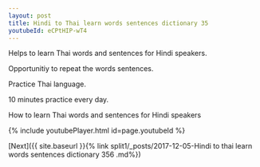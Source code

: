 ```yaml
---
layout: post
title: Hindi to Thai learn words sentences dictionary 35 
youtubeId: eCPtHIP-wT4
---
```

 
 
Helps to learn Thai words and sentences for Hindi speakers.

Opportunitiy to repeat the words sentences. 

Practice Thai language. 
 
10 minutes practice every day. 
 
How to learn Thai words and sentences for Hindi speakers 
 
{% include youtubePlayer.html id=page.youtubeId %}
 
 
[Next]({{ site.baseurl }}{% link  split1/_posts/2017-12-05-Hindi to thai learn words sentences dictionary 356 .md%})
 
